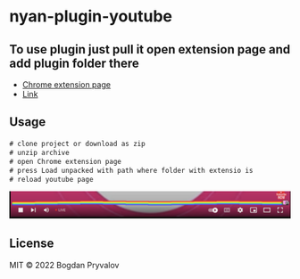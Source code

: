 # nyan-plugin-youtube

## To use plugin just pull it open extension page and add plugin folder there

* [Chrome extension page](chrome://extensions/)
* <a href="chrome://extensions/" target="_blank">Link</a>


## Usage
```
# clone project or download as zip
# unzip archive
# open Chrome extension page
# press Load unpacked with path where folder with extensio is
# reload youtube page
```

![Screenshot](assets/screenshot.png)

## License

MIT © 2022 Bogdan Pryvalov
